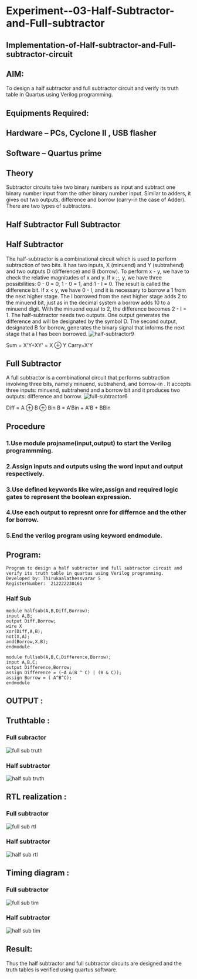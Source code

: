 # Experiment--03-Half-Subtractor-and-Full-subtractor
## Implementation-of-Half-subtractor-and-Full-subtractor-circuit
## AIM:
To design a half subtractor and full subtractor circuit and verify its truth table in Quartus using Verilog programming.

## Equipments Required:
## Hardware – PCs, Cyclone II , USB flasher
## Software – Quartus prime
## Theory
Subtractor circuits take two binary numbers as input and subtract one binary number input from the other binary number input. Similar to adders, it gives out two outputs, difference and borrow (carry-in the case of Adder). There are two types of subtractors.

## Half Subtractor Full Subtractor
## Half Subtractor
The half-subtractor is a combinational circuit which is used to perform subtraction of two bits. It has two inputs, X (minuend) and Y (subtrahend) and two outputs D (difference) and B (borrow). To perform x - y, we have to check the relative magnitudes of x and y. If x ;;, y, we have three possibilities: 0 - 0 = 0, 1 - 0 = 1, and 1 - I = 0. The result is called the difference bit. If x < y, we have 0 - I, and it is necessary to borrow a 1 from the next higher stage. The I borrowed from the next higher stage adds 2 to the minuend bit, just as in the decimal system a borrow adds 10 to a minuend digit. With the minuend equal to 2, the difference becomes 2 - I = 1. The half-subtractor needs two outputs. One output generates the difference and will be designated by the symbol D. The second output, designated B for borrow, generates the binary signal that informs the next stage that a I has been borrowed.
![half-subtractor9](https://user-images.githubusercontent.com/36288975/166112538-58c3bc7c-ee5d-4e6a-ac8d-8e8328efe27a.png)


Sum = X'Y+XY' = X ⊕ Y
Carry=X'Y

## Full Subtractor
A full subtractor is a combinational circuit that performs subtraction involving three bits, namely minuend, subtrahend, and borrow-in . It accepts three inputs: minuend, subtrahend and a borrow bit and it produces two outputs: difference and borrow. 
![full-subtractor6](https://user-images.githubusercontent.com/36288975/166112541-24c68359-3de8-4674-ae22-8272ffc385ed.png)


Diff = A ⊕ B ⊕ Bin B = A'Bin + A'B + BBin

## Procedure
### 1.Use module projname(input,output) to start the Verilog programmming.
### 2.Assign inputs and outputs using the word input and output respectively.
### 3.Use defined keywords like wire,assign and required logic gates to represent the boolean expression.
### 4.Use each output to represnt onre for differnce and the other for borrow.
### 5.End the verilog program using keyword endmodule.

## Program:
```
Program to design a half subtractor and full subtractor circuit and verify its truth table in quartus using Verilog programming.
Developed by: Thirukaalathessvarar S
RegisterNumber:  212222230161
```
### Half Sub
```
module halfsub(A,B,Diff,Borrow);
input A,B;
output Diff,Borrow;
wire X
xor(Diff,A,B);
not(X,A);
and(Borrow,X,B);
endmodule
```
```
module fullsub(A,B,C,Difference,Borrow);
input A,B,C;
output Difference,Borrow;
assign Difference = (~A &(B ^ C) | (B & C));
assign Borrow = ( A^B^C);
endmodule
```

## OUTPUT :

## Truthtable :
### Full subractor
![full sub truth](https://user-images.githubusercontent.com/121166390/228721264-16f580ea-c0d8-4da7-876a-a56a6247c6be.png)
### Half subtractor
![half sub truth](https://user-images.githubusercontent.com/121166390/228721352-fcb8e055-2d0f-4e22-94e5-ba9059701af9.png)

##  RTL realization :
### Full subtractor
![full sub rtl](https://user-images.githubusercontent.com/121166390/228721397-c0ff358d-e2c5-4466-8bde-919625bec4cb.png)
### Half subtractor
![half sub rtl](https://user-images.githubusercontent.com/121166390/228721457-24d00ee8-03b0-459f-b70f-9f78e2dcb753.png)

## Timing diagram :
### Full subtractor
![full sub tim](https://user-images.githubusercontent.com/121166390/228721661-285fca6f-dcc9-416a-a6bc-1751a2895517.png)
### Half subtractor
![half sub tim](https://user-images.githubusercontent.com/121166390/228721704-fbe2a7aa-04e5-42b6-bb89-4117fd122a90.png)

## Result:
Thus the half subtractor and full subtractor circuits are designed and the truth tables is verified using quartus software.
